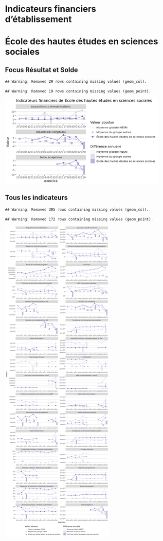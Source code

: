 Indicateurs financiers d’établissement
================

# École des hautes études en sciences sociales

## Focus Résultat et Solde

    ## Warning: Removed 29 rows containing missing values (geom_col).

    ## Warning: Removed 19 rows containing missing values (geom_point).

![](école_des_hautes_études_en_sciences_sociales_files/figure-gfm/etab.focus-1.png)<!-- -->

## Tous les indicateurs

    ## Warning: Removed 305 rows containing missing values (geom_col).

    ## Warning: Removed 172 rows containing missing values (geom_point).

![](école_des_hautes_études_en_sciences_sociales_files/figure-gfm/etab-1.png)<!-- -->
